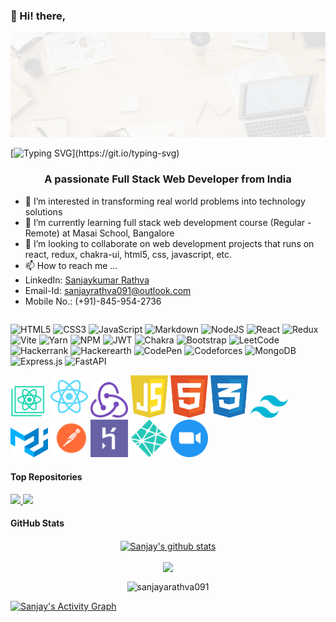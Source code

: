 ### 👋 Hi! there,

<p align="center">
  <img src="./public/Heading.gif" alt="gitHub_Heading" />
</p>


[![Typing SVG](https://readme-typing-svg.herokuapp.com?font=Fira+Code&size=25&pause=1000&color=ffa500&center=true&width=1024&lines=Hey!+I'm+Sanjaykumar+Rathva!;Full+Stack+Web+Developer;)](https://git.io/typing-svg)
<h3 align="center">A passionate Full Stack Web Developer from India</h3>

- 👀 I’m interested in transforming real world problems into technology solutions
- 🌱 I’m currently learning full stack web development course (Regular - Remote) at Masai School, Bangalore
- 💞️ I’m looking to collaborate on web development projects that runs on react, redux, chakra-ui, html5, css, javascript, etc.
- 📫 How to reach me ...
- LinkedIn: [Sanjaykumar Rathva](https://www.linkedin.com/in/sanjaykumar-rathva-a091/)
- Email-Id: sanjayrathva091@outlook.com
- Mobile No.: (+91)-845-954-2736

<p align="center" style="display: flex; justify-content: center; align-items: center">

![HTML5](https://img.shields.io/badge/html5-%23E34F26.svg?style=for-the-badge&logo=html5&logoColor=white)
![CSS3](https://img.shields.io/badge/css3-%231572B6.svg?style=for-the-badge&logo=css3&logoColor=white)
![JavaScript](https://img.shields.io/badge/javascript-%23323330.svg?style=for-the-badge&logo=javascript&logoColor=%23F7DF1E)
![Markdown](https://img.shields.io/badge/markdown-%23000000.svg?style=for-the-badge&logo=markdown&logoColor=white)
![NodeJS](https://img.shields.io/badge/node.js-6DA55F?style=for-the-badge&logo=node.js&logoColor=white)
![React](https://img.shields.io/badge/react-%2320232a.svg?style=for-the-badge&logo=react&logoColor=%2361DAFB)
![Redux](https://img.shields.io/badge/redux-%23593d88.svg?style=for-the-badge&logo=redux&logoColor=white)
![Vite](https://img.shields.io/badge/vite-%23646CFF.svg?style=for-the-badge&logo=vite&logoColor=white)
![Yarn](https://img.shields.io/badge/yarn-%232C8EBB.svg?style=for-the-badge&logo=yarn&logoColor=white)
![NPM](https://img.shields.io/badge/NPM-%23000000.svg?style=for-the-badge&logo=npm&logoColor=white)
![JWT](https://img.shields.io/badge/JWT-black?style=for-the-badge&logo=JSON%20web%20tokens)
![Chakra](https://img.shields.io/badge/chakra-%234ED1C5.svg?style=for-the-badge&logo=chakraui&logoColor=white)
![Bootstrap](https://img.shields.io/badge/bootstrap-%23563D7C.svg?style=for-the-badge&logo=bootstrap&logoColor=white)
![LeetCode](https://img.shields.io/badge/LeetCode-000000?style=for-the-badge&logo=LeetCode&logoColor=#d16c06)
![Hackerrank](https://img.shields.io/badge/-Hackerrank-2EC866?style=for-the-badge&logo=HackerRank&logoColor=white)
![Hackerearth](https://img.shields.io/badge/HackerEarth-%232C3454.svg?&style=for-the-badge&logo=HackerEarth&logoColor=Blue)
![CodePen](https://img.shields.io/badge/Codepen-000000?style=for-the-badge&logo=codepen&logoColor=white)
![Codeforces](https://img.shields.io/badge/Codeforces-445f9d?style=for-the-badge&logo=Codeforces&logoColor=white)
![MongoDB](https://img.shields.io/badge/MongoDB-%234ea94b.svg?style=for-the-badge&logo=mongodb&logoColor=white)
![Express.js](https://img.shields.io/badge/express.js-%23404d59.svg?style=for-the-badge&logo=express&logoColor=%2361DAFB)
![FastAPI](https://img.shields.io/badge/FastAPI-005571?style=for-the-badge&logo=fastapi)

</p>


<div>
  <img src="https://github.com/sanjayrathva091/sanjayrathva091/blob/main/public/logos/create-react-app.svg" alt="create-react-app-logo" width="60px" />
  <img src="https://github.com/sanjayrathva091/sanjayrathva091/blob/main/public/logos/react-2.svg" alt="react-logo" width="60px" />
  <img src="https://github.com/sanjayrathva091/sanjayrathva091/blob/main/public/logos/redux.svg" alt="redux-logo" width="60px" />
  <img src="https://github.com/sanjayrathva091/sanjayrathva091/blob/main/public/logos/javascript-1.svg" alt="js-logo" width="60px" />
  <img src="https://github.com/sanjayrathva091/sanjayrathva091/blob/main/public/logos/html-1.svg" alt="html-logo" width="60px" />
  <img src="https://github.com/sanjayrathva091/sanjayrathva091/blob/main/public/logos/css-3.svg" alt="css-logo" width="60px" />
  <img src="https://github.com/sanjayrathva091/sanjayrathva091/blob/main/public/logos/tailwind-css-2.svg" alt="tailwind-css-logo" width="60px" />
  <img src="https://github.com/sanjayrathva091/sanjayrathva091/blob/main/public/logos/material-ui-1.svg" alt="mui-logo" width="60px" />
  <img src="https://github.com/sanjayrathva091/sanjayrathva091/blob/main/public/logos/postman.svg" alt="postman-logo" width="60px" />
  <img src="https://github.com/sanjayrathva091/sanjayrathva091/blob/main/public/logos/heroku-4.svg" alt="heroku-logo" width="60px" />
  <img src="https://github.com/sanjayrathva091/sanjayrathva091/blob/main/public/logos/netlify.svg" alt="netlify-logo" width="60px" />
  <img src="https://github.com/sanjayrathva091/sanjayrathva091/blob/main/public/logos/zoom-app.svg" alt="zoom-logo" width="60px" />
</div>

#### Top Repositories

<a href="https://github.com/sanjayrathva091/github-readme-stats">
  <img src="https://github-readme-stats.vercel.app/api/pin/?username=sanjayrathva091&repo=Optimizely-Ecommerce-Project&show_owner=true&theme=gruvbox" />
</a>
<a href="https://github.com/sanjayrathva091/github-readme-stats">
  <img src="https://github-readme-stats.vercel.app/api/pin/?username=sanjayrathva091&repo=fitnessBlender&show_owner=true&theme=gruvbox" />
</a>

#### GitHub Stats

<p align="center"><a href="https://github.com/sanjayrathva091/github-readme-stats"><img align="center" src="https://github-readme-stats.vercel.app/api?username=sanjayrathva091&show_icons=true&include_all_commits=true&theme=gruvbox&hide_border=false" alt="Sanjay's github stats" /></a></p>

<p align="center"><a href="https://github.com/gruvbox/github-readme-stats"><img align="center" src="https://github-readme-stats.vercel.app/api/top-langs/?username=sanjayrathva091&layout=compact&theme=gruvbox" /></a></p>

<p align="center" ><img align="center" src="https://github-readme-streak-stats.herokuapp.com/?user=sanjayrathva091&show_icons=true&locale=en&theme=gruvbox" alt="sanjayarathva091" /></p>


<a href="https://github.com/sanjayrathva091/github-readme-activity-graph"><img alt="Sanjay's Activity Graph" src="https://activity-graph.herokuapp.com/graph?username=sanjayrathva091&bg_color=0D1117&color=ffa500&line=5BCDEC&point=ffa500&hide_border=true" /></a>



<!---
sanjayrathva091/sanjayrathva091 is a ✨ special ✨ repository because its `README.md` (this file) appears on your GitHub profile.
You can click the Preview link to take a look at your changes.
--->
